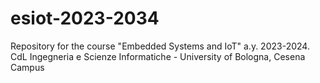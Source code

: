 # esiot-2023-2034
Repository for the course "Embedded Systems and IoT" a.y. 2023-2024. CdL Ingegneria e Scienze Informatiche - University of Bologna, Cesena Campus

